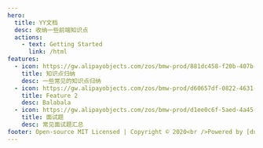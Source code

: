 ```yaml
---
hero:
  title: YY文档
  desc: 收纳一些前端知识点
  actions:
    - text: Getting Started
      link: /html
features:
  - icon: https://gw.alipayobjects.com/zos/bmw-prod/881dc458-f20b-407b-947a-95104b5ec82b/k79dm8ih_w144_h144.png
    title: 知识点归纳
    desc: 一些常见的知识点归纳
  - icon: https://gw.alipayobjects.com/zos/bmw-prod/d60657df-0822-4631-9d7c-e7a869c2f21c/k79dmz3q_w126_h126.png
    title: Feature 2
    desc: Balabala
  - icon: https://gw.alipayobjects.com/zos/bmw-prod/d1ee0c6f-5aed-4a45-a507-339a4bfe076c/k7bjsocq_w144_h144.png
    title: 面试题
    desc: 常见面试题汇总
footer: Open-source MIT Licensed | Copyright © 2020<br />Powered by [dumi](https://d.umijs.org)
---
```

